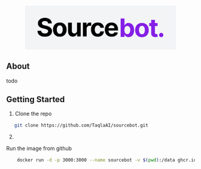 
<div align="center">
    <img 
        src=".github/images/logo.png"
        width="80%"
        height="80%"
    />
</div>


## About
todo

## Getting Started

1. Clone the repo
```sh
   git clone https://github.com/TaqlaAI/sourcebot.git
```

2. 

Run the image from github
```sh
    docker run -d -p 3000:3000 --name sourcebot -v $(pwd):/data ghcr.io/taqlaai/sourcebot:main
```